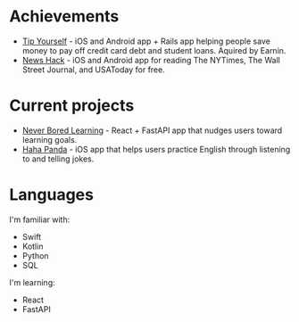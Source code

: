 # Achievements 
- [Tip Yourself](https://help.earnin.com/hc/en-us/articles/360041192274-How-does-Tip-Yourself-work) - iOS and Android app + Rails app helping people save money to pay off credit card debt and student loans. Aquired by Earnin.
- [News Hack](https://github.com/Lcarvajal-zz/News-Hack) - iOS and Android app for reading The NYTimes, The Wall Street Journal, and USAToday for free.

# Current projects
- [Never Bored Learning](https://github.com/lcarvajal/never-bored-learning) - React + FastAPI app that nudges users toward learning goals.
- [Haha Panda](https://github.com/lcarvajal/joking-panda-ios) - iOS app that helps users practice English through listening to and telling jokes.

# Languages

I'm familiar with:
- Swift
- Kotlin
- Python
- SQL

I'm learning:
- React
- FastAPI
